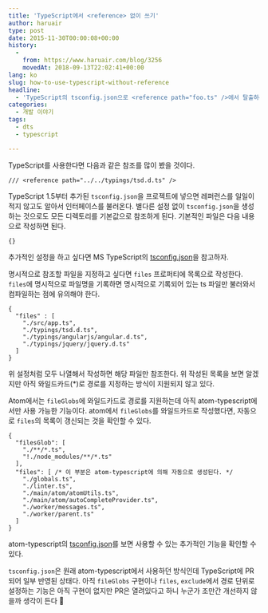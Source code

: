 ```yaml
---
title: 'TypeScript에서 <reference> 없이 쓰기'
author: haruair
type: post
date: 2015-11-30T00:00:08+00:00
history:
  - 
    from: https://www.haruair.com/blog/3256
    movedAt: 2018-09-13T22:02:41+00:00
lang: ko
slug: how-to-use-typescript-without-reference
headline:
  - 'TypeScript의 tsconfig.json으로 <reference path="foo.ts" />에서 탈출하는 방법'
categories:
  - 개발 이야기
tags:
  - dts
  - typescript

---
```

TypeScript를 사용한다면 다음과 같은 참조를 많이 봤을 것이다.

    /// <reference path="../../typings/tsd.d.ts" />
    

TypeScript 1.5부터 추가된 `tsconfig.json`을 프로젝트에 넣으면 레퍼런스를 일일이 적지 않고도 알아서 인터페이스를 불러온다. 별다른 설정 없이 `tsconfig.json`을 생성하는 것으로도 모든 디렉토리를 기본값으로 참조하게 된다. 기본적인 파일은 다음 내용으로 작성하면 된다.

    {}
    

추가적인 설정을 하고 싶다면 MS TypeScript의 [tsconfig.json][1]을 참고하자.

명시적으로 참조할 파일을 지정하고 싶다면 `files` 프로퍼티에 목록으로 작성한다. `files`에 명시적으로 파일명을 기록하면 명시적으로 기록되어 있는 ts 파일만 불러와서 컴파일하는 점에 유의해야 한다.

    {
      "files" : [
        "./src/app.ts",
        "./typings/tsd.d.ts",
        "./typings/angularjs/angular.d.ts",
        "./typings/jquery/jquery.d.ts"
      ]
    }
    

위 설정처럼 모두 나열해서 작성하면 해당 파일만 참조한다. 위 작성된 목록을 보면 알겠지만 아직 와일드카드(*)로 경로를 지정하는 방식이 지원되지 않고 있다.

Atom에서는 `fileGlobs`에 와일드카드로 경로를 지원하는데 아직 atom-typescript에서만 사용 가능한 기능이다. atom에서 `fileGlobs`를 와일드카드로 작성했다면, 자동으로 `files`의 목록이 갱신되는 것을 확인할 수 있다.

    {
      "filesGlob": [
        "./**/*.ts",
        "!./node_modules/**/*.ts"
      ],
      "files": [ /* 이 부분은 atom-typescript에 의해 자동으로 생성된다. */
        "./globals.ts",
        "./linter.ts",
        "./main/atom/atomUtils.ts",
        "./main/atom/autoCompleteProvider.ts",
        "./worker/messages.ts",
        "./worker/parent.ts"
      ]
    }
    

atom-typescript의 [tsconfig.json][2]를 보면 사용할 수 있는 추가적인 기능을 확인할 수 있다.

`tsconfig.json`은 원래 atom-typescript에서 사용하던 방식인데 TypeScript에 PR되어 일부 반영된 상태다. 아직 `fileGlobs` 구현이나 `files`, `exclude`에서 경로 단위로 설정하는 기능은 아직 구현이 없지만 PR은 열려있다고 하니 누군가 조만간 개선하지 않을까 생각이 든다 🙂

 [1]: https://github.com/Microsoft/typescript/wiki/tsconfig.json
 [2]: https://github.com/TypeStrong/atom-typescript/blob/master/docs/tsconfig.md